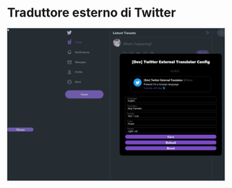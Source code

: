 # Traduttore esterno di Twitter

![Menu Preview](https://raw.githubusercontent.com/magicoflolis/userscriptrepo/master/assets/ExternalTranslator.gif)